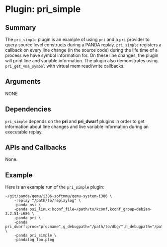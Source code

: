 Plugin: pri_simple
===========

Summary
-------

The `pri_simple` plugin is an example of using `pri` and a `pri` provider to query source level constructs
during a PANDA replay.
`pri_simple` registers a callback on every line change (in the source code) during the life time of a process
we have symbol information for.
On these line changes, the plugin will print line and variable information.
The plugin also demonstrates using `pri_get_vma_symbol` with virtual mem read/write callbacks.

Arguments
---------

NONE

Dependencies
------------

`pri_simple` depends on the **pri** and **pri_dwarf** plugins in order to get information about line changes and live variable information during an executable replay.

APIs and Callbacks
------------------

None.

Example
-------

Here is an example run of the `pri_simple` plugin:

    ~/git/panda/qemu/i386-softmmu/qemu-system-i386 \
        -replay "/path/to/replaylog" \
        -panda osi \
        -panda osi_linux:kconf_file=/path/to/kconf,kconf_group=debian-3.2.51-i686 \
        -panda pri \
        -panda pri_dwarf:proc="procname",g_debugpath="/path/to/dbg/",h_debugpath="/path/to/hostdbg" \
        -panda pri_simple \
        -pandalog foo.plog

